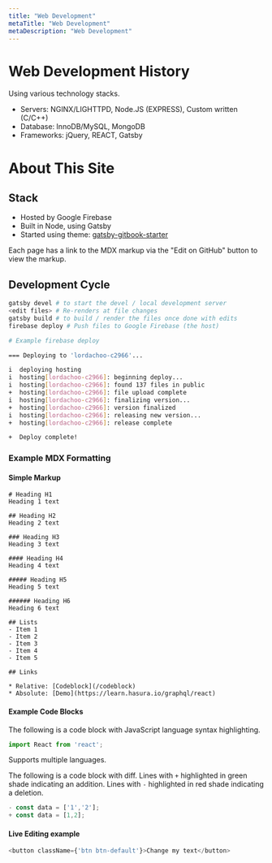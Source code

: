 ```yaml
---
title: "Web Development"
metaTitle: "Web Development"
metaDescription: "Web Development"
---
```


# Web Development History

Using various technology stacks. 

- Servers: NGINX/LIGHTTPD, Node.JS (EXPRESS), Custom written (C/C++)
- Database: InnoDB/MySQL, MongoDB
- Frameworks: jQuery, REACT, Gatsby

# About This Site

## Stack

- Hosted by Google Firebase
- Built in Node, using Gatsby
- Started using theme: [gatsby-gitbook-starter](https://www.gatsbyjs.com/starters/hasura/gatsby-gitbook-starter)

Each page has a link to the MDX markup via the "Edit on GitHub" button to view the markup. 

## Development Cycle

```bash
gatsby devel # to start the devel / local development server
<edit files> # Re-renders at file changes
gatsby build # to build / render the files once done with edits
firebase deploy # Push files to Google Firebase (the host)

# Example firebase deploy

=== Deploying to 'lordachoo-c2966'...

i  deploying hosting
i  hosting[lordachoo-c2966]: beginning deploy...
i  hosting[lordachoo-c2966]: found 137 files in public
+  hosting[lordachoo-c2966]: file upload complete
i  hosting[lordachoo-c2966]: finalizing version...
+  hosting[lordachoo-c2966]: version finalized
i  hosting[lordachoo-c2966]: releasing new version...
+  hosting[lordachoo-c2966]: release complete

+  Deploy complete!

```

### Example MDX Formatting

#### Simple Markup

```mdx
# Heading H1
Heading 1 text

## Heading H2
Heading 2 text

### Heading H3
Heading 3 text

#### Heading H4
Heading 4 text

##### Heading H5
Heading 5 text

###### Heading H6
Heading 6 text

## Lists
- Item 1
- Item 2
- Item 3
- Item 4
- Item 5

## Links

* Relative: [Codeblock](/codeblock)
* Absolute: [Demo](https://learn.hasura.io/graphql/react)
```

#### Example Code Blocks

The following is a code block with JavaScript language syntax highlighting.

```javascript
import React from 'react';
```

Supports multiple languages.

The following is a code block with diff. Lines with `+` highlighted in green shade indicating an addition. Lines with `-` highlighted in red shade indicating a deletion.

```javascript
- const data = ['1','2'];
+ const data = [1,2];
```

#### Live Editing example

```javascript react-live=true
<button className={'btn btn-default'}>Change my text</button>
```